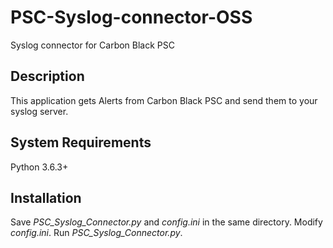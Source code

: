 # PSC-Syslog-connector-OSS
Syslog connector for Carbon Black PSC

## Description
This application gets Alerts from Carbon Black PSC and send them to your syslog server.

## System Requirements
Python 3.6.3+

## Installation
Save *PSC_Syslog_Connector.py* and *config.ini* in the same directory. 
Modify *config.ini*. 
Run *PSC_Syslog_Connector.py*. 

